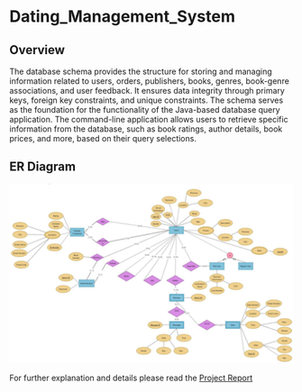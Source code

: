 # Dating_Management_System

## Overview
The database schema provides the structure for storing and managing information related to users, orders, publishers, books, genres, book-genre associations, and user feedback. It ensures data integrity through primary keys, foreign key constraints, and unique constraints. The schema serves as the foundation for the functionality of the Java-based database query application. The command-line application allows users to retrieve specific information from the database, such as book ratings, author details, book prices, and more, based on their query selections.

## ER Diagram
![GitHub Logo](https://github.com/MohamadAlkahil/Dating_Management_System/blob/main/ER%20Diagram.png)

For further explanation and details please read the [Project Report](Report.pdf) 
